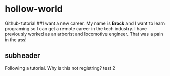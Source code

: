 # hollow-world
Github-tutorial
##I want a new career.
My name is **Brock** and I want to learn programing so I can get a remote career in the tech industry.
I have previously worked as an arborist and locomotive engineer.
That was a pain in the ass!
## subheader

Following a tutorial.
Why is this not registring?
test 2
